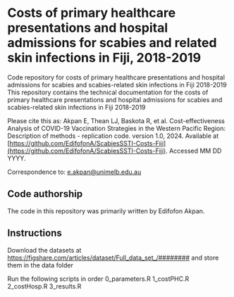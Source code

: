 # Costs of primary healthcare presentations and hospital admissions for scabies and related skin infections in Fiji, 2018-2019
 Code repository for costs of primary healthcare presentations and hospital admissions for scabies and scabies-related skin infections in Fiji 2018-2019
This repository contains the technical documentation for the costs of primary healthcare presentations and hospital admissions for scabies and scabies-related skin infections in Fiji 2018-2019

Please cite this as: Akpan E, Thean LJ, Baskota R, et al. Cost-effectiveness Analysis of COVID-19 Vaccination Strategies in the Western Pacific Region: Description of methods - replication code. version 1.0, 2024. Available at [https://github.com/EdifofonA/ScabiesSSTI-Costs-Fiji](https://github.com/EdifofonA/ScabiesSSTI-Costs-Fiji). Accessed MM DD YYYY.

Correspondence to: e.akpan@unimelb.edu.au

## Code authorship
The code in this repository was primarily written by Edifofon Akpan.

## Instructions
Download the datasets at https://figshare.com/articles/dataset/Full_data_set_/######## and store them in the data folder

Run the following scripts in order
0_parameters.R
1_costPHC.R
2_costHosp.R
3_results.R
